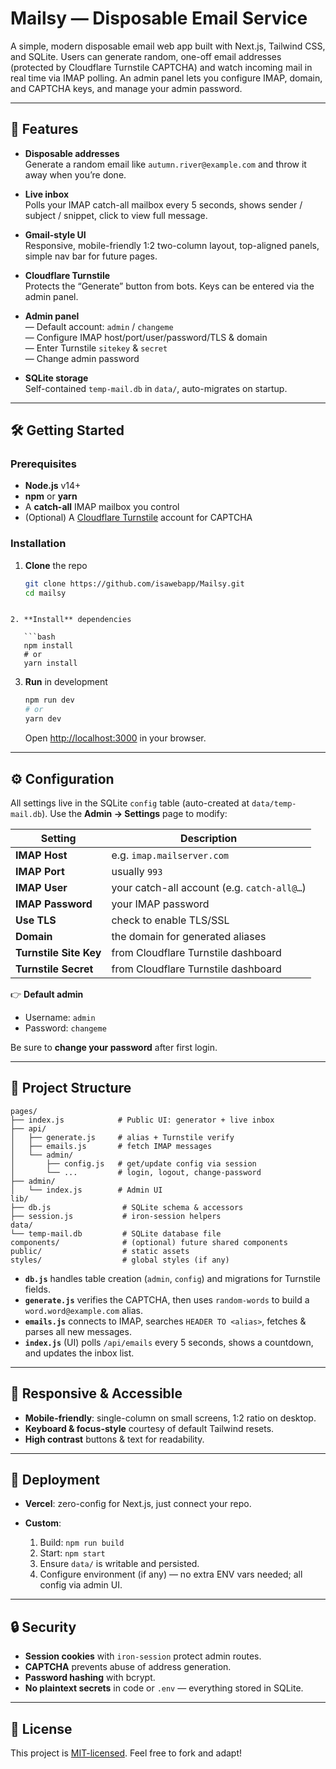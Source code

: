 # Mailsy — Disposable Email Service

A simple, modern disposable email web app built with Next.js, Tailwind CSS, and SQLite.  Users can generate random, one-off email addresses (protected by Cloudflare Turnstile CAPTCHA) and watch incoming mail in real time via IMAP polling.  An admin panel lets you configure IMAP, domain, and CAPTCHA keys, and manage your admin password.

---

## 🚀 Features

- **Disposable addresses**  
  Generate a random email like `autumn.river@example.com` and throw it away when you’re done.

- **Live inbox**  
  Polls your IMAP catch-all mailbox every 5 seconds, shows sender / subject / snippet, click to view full message.

- **Gmail-style UI**  
  Responsive, mobile-friendly 1:2 two-column layout, top-aligned panels, simple nav bar for future pages.

- **Cloudflare Turnstile**  
  Protects the “Generate” button from bots.  Keys can be entered via the admin panel.

- **Admin panel**  
  — Default account: `admin` / `changeme`  
  — Configure IMAP host/port/user/password/TLS & domain  
  — Enter Turnstile `sitekey` & `secret`  
  — Change admin password

- **SQLite storage**  
  Self-contained `temp-mail.db` in `data/`, auto-migrates on startup.

---

## 🛠️ Getting Started

### Prerequisites

- **Node.js** v14+  
- **npm** or **yarn**  
- A **catch-all** IMAP mailbox you control  
- (Optional) A [Cloudflare Turnstile](https://www.cloudflare.com/products/turnstile/) account for CAPTCHA

### Installation

1. **Clone** the repo  
   ```bash
   git clone https://github.com/isawebapp/Mailsy.git
   cd mailsy
```

2. **Install** dependencies

   ```bash
   npm install
   # or
   yarn install
   ```

3. **Run** in development

   ```bash
   npm run dev
   # or
   yarn dev
   ```

   Open [http://localhost:3000](http://localhost:3000) in your browser.

---

## ⚙️ Configuration

All settings live in the SQLite `config` table (auto-created at `data/temp-mail.db`).  Use the **Admin → Settings** page to modify:

| Setting                | Description                                 |
| ---------------------- | ------------------------------------------- |
| **IMAP Host**          | e.g. `imap.mailserver.com`                  |
| **IMAP Port**          | usually `993`                               |
| **IMAP User**          | your catch-all account (e.g. `catch-all@…`) |
| **IMAP Password**      | your IMAP password                          |
| **Use TLS**            | check to enable TLS/SSL                     |
| **Domain**             | the domain for generated aliases            |
| **Turnstile Site Key** | from Cloudflare Turnstile dashboard         |
| **Turnstile Secret**   | from Cloudflare Turnstile dashboard         |

👉 **Default admin**

* Username: `admin`
* Password: `changeme`

Be sure to **change your password** after first login.

---

## 🎨 Project Structure

```
pages/
├── index.js            # Public UI: generator + live inbox
├── api/
│   ├── generate.js     # alias + Turnstile verify
│   ├── emails.js       # fetch IMAP messages
│   └── admin/
│       ├── config.js   # get/update config via session
│       └── ...         # login, logout, change-password
├── admin/
│   └── index.js        # Admin UI
lib/
├── db.js                # SQLite schema & accessors
├── session.js           # iron-session helpers
data/
└── temp-mail.db         # SQLite database file
components/              # (optional) future shared components
public/                  # static assets
styles/                  # global styles (if any)
```

* **`db.js`** handles table creation (`admin`, `config`) and migrations for Turnstile fields.
* **`generate.js`** verifies the CAPTCHA, then uses `random-words` to build a `word.word@example.com` alias.
* **`emails.js`** connects to IMAP, searches `HEADER TO <alias>`, fetches & parses all new messages.
* **`index.js`** (UI) polls `/api/emails` every 5 seconds, shows a countdown, and updates the inbox list.

---

## 📱 Responsive & Accessible

* **Mobile-friendly**: single-column on small screens, 1:2 ratio on desktop.
* **Keyboard & focus-style** courtesy of default Tailwind resets.
* **High contrast** buttons & text for readability.

---

## 🚧 Deployment

* **Vercel**: zero-config for Next.js, just connect your repo.
* **Custom**:

  1. Build: `npm run build`
  2. Start: `npm start`
  3. Ensure `data/` is writable and persisted.
  4. Configure environment (if any) — no extra ENV vars needed; all config via admin UI.

---

## 🔒 Security

* **Session cookies** with `iron-session` protect admin routes.
* **CAPTCHA** prevents abuse of address generation.
* **Password hashing** with bcrypt.
* **No plaintext secrets** in code or `.env` — everything stored in SQLite.

---

## 📄 License

This project is [MIT-licensed](./LICENSE). Feel free to fork and adapt!
